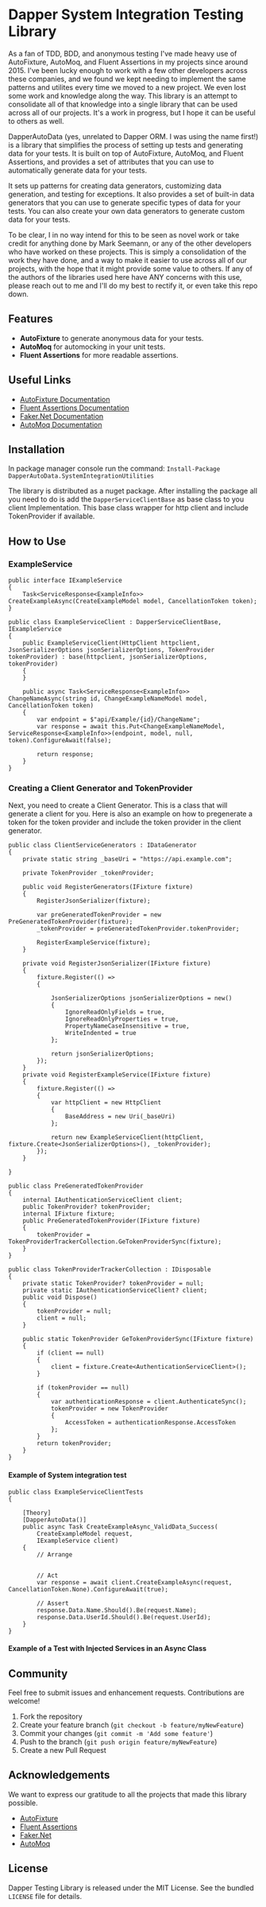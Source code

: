 # Dapper System Integration Testing Library

As a fan of TDD, BDD, and anonymous testing I've made heavy use of AutoFixture, AutoMoq, and Fluent Assertions in my projects since around 2015. I've been lucky enough to work with a few other developers across these companies, and we found we kept needing to implement the same patterns and utilites every time we moved to a new project. We even lost some work and knowledge along the way. This library is an attempt to consolidate all of that knowledge into a single library that can be used across all of our projects. It's a work in progress, but I hope it can be useful to others as well.

DapperAutoData (yes, unrelated to Dapper ORM. I was using the name first!) is a library that simplifies the process of setting up tests and generating data for your tests. It is built on top of AutoFixture, AutoMoq, and Fluent Assertions, and provides a set of attributes that you can use to automatically generate data for your tests. 

It sets up patterns for creating data generators, customizing data generation, and testing for exceptions. It also provides a set of built-in data generators that you can use to generate specific types of data for your tests. You can also create your own data generators to generate custom data for your tests.

To be clear, I in no way intend for this to be seen as novel work or take credit for anything done by Mark Seemann, or any of the other developers who have worked on these projects. This is simply a consolidation of the work they have done, and a way to make it easier to use across all of our projects, with the hope that it might provide some value to others. If any of the authors of the libraries used here have ANY concerns with this use, please reach out to me and I'll do my best to rectify it, or even take this repo down.

## Features

-   **AutoFixture** to generate anonymous data for your tests.
-   **AutoMoq** for automocking in your unit tests.
-   **Fluent Assertions** for more readable assertions.

## Useful Links

-   [AutoFixture Documentation](https://github.com/AutoFixture/AutoFixture/wiki)
-   [Fluent Assertions Documentation](https://fluentassertions.com/documentation)
-   [Faker.Net Documentation](https://github.com/bchavez/Bogus)
-   [AutoMoq Documentation](https://github.com/Moq/moq4/wiki/Quickstart)

## Installation

In package manager console run the command: `Install-Package DapperAutoData.SystemIntegrationUtilities` 

The library is distributed as a nuget package. After installing the package all you need to do is add the `DapperServiceClientBase` as base class to you client Implementation. This base class wrapper for http client and include TokenProvider if available. 


## How to Use

### ExampleService

```
public interface IExampleService
{
    Task<ServiceResponse<ExampleInfo>> CreateExampleAsync(CreateExampleModel model, CancellationToken token);
}

public class ExampleServiceClient : DapperServiceClientBase, IExampleService
{
    public ExampleServiceClient(HttpClient httpclient, JsonSerializerOptions jsonSerializerOptions, TokenProvider tokenProvider) : base(httpclient, jsonSerializerOptions, tokenProvider)
    {
    }

    public async Task<ServiceResponse<ExampleInfo>> ChangeNameAsync(string id, ChangeExampleNameModel model, CancellationToken token)
    {
        var endpoint = $"api/Example/{id}/ChangeName";
        var response = await this.Put<ChangeExampleNameModel, ServiceResponse<ExampleInfo>>(endpoint, model, null, token).ConfigureAwait(false);

        return response;
    }
}

```

### Creating a Client Generator and TokenProvider

Next, you need to create a Client Generator. This is a class that will generate a client for you. 
Here is also an example on how to pregenerate a token for the token provider and include the token provider in the client generator. 

```
public class ClientServiceGenerators : IDataGenerator
{
    private static string _baseUri = "https://api.example.com";

    private TokenProvider _tokenProvider;

    public void RegisterGenerators(IFixture fixture)
    {
        RegisterJsonSerializer(fixture);
    
        var preGeneratedTokenProvider = new PreGeneratedTokenProvider(fixture);
        _tokenProvider = preGeneratedTokenProvider.tokenProvider;

        RegisterExampleService(fixture);
    }

    private void RegisterJsonSerializer(IFixture fixture)
    {
        fixture.Register(() =>
        {

            JsonSerializerOptions jsonSerializerOptions = new()
            {
                IgnoreReadOnlyFields = true,
                IgnoreReadOnlyProperties = true,
                PropertyNameCaseInsensitive = true,
                WriteIndented = true
            };

            return jsonSerializerOptions;
        });
    }
    private void RegisterExampleService(IFixture fixture)
	{
		fixture.Register(() =>
		{
			var httpClient = new HttpClient
			{
				BaseAddress = new Uri(_baseUri)
			};

			return new ExampleServiceClient(httpClient, fixture.Create<JsonSerializerOptions>(), _tokenProvider);
		});
	}

}
```


```
public class PreGeneratedTokenProvider
{
    internal IAuthenticationServiceClient client;
    public TokenProvider? tokenProvider;
    internal IFixture fixture;
    public PreGeneratedTokenProvider(IFixture fixture)
    {
        tokenProvider = TokenProviderTrackerCollection.GeTokenProviderSync(fixture);
    }
}

public class TokenProviderTrackerCollection : IDisposable
{
    private static TokenProvider? tokenProvider = null;
    private static IAuthenticationServiceClient? client;
    public void Dispose()
    {
        tokenProvider = null;
        client = null;
    }
    
    public static TokenProvider GeTokenProviderSync(IFixture fixture)
    {
        if (client == null)
        {
            client = fixture.Create<AuthenticationServiceClient>();
        }

        if (tokenProvider == null)
        {
            var authenticationResponse = client.AuthenticateSync();
            tokenProvider = new TokenProvider
            {
                AccessToken = authenticationResponse.AccessToken
            };
        }
        return tokenProvider;
    }
}

```


#### Example of System integration test

```
public class ExampleServiceClientTests
{

    [Theory]
    [DapperAutoData()]
    public async Task CreateExampleAsync_ValidData_Success(
        CreateExampleModel request,
        IExampleService client)
    {
        // Arrange


        // Act
        var response = await client.CreateExampleAsync(request, CancellationToken.None).ConfigureAwait(true);

        // Assert
        response.Data.Name.Should().Be(request.Name);
        response.Data.UserId.Should().Be(request.UserId);
    }
}

```


#### Example of a Test with Injected Services in an Async Class




## Community

Feel free to submit issues and enhancement requests. Contributions are welcome!

1.  Fork the repository
2.  Create your feature branch (`git checkout -b feature/myNewFeature`)
3.  Commit your changes (`git commit -m 'Add some feature'`)
4.  Push to the branch (`git push origin feature/myNewFeature`)
5.  Create a new Pull Request

## Acknowledgements

We want to express our gratitude to all the projects that made this library possible.

-   [AutoFixture](https://github.com/AutoFixture/AutoFixture)
-   [Fluent Assertions](https://github.com/fluentassertions/fluentassertions)
-   [Faker.Net](https://github.com/bchavez/Bogus)
-   [AutoMoq](https://github.com/Moq/moq4/wiki/Quickstart)

## License

Dapper Testing Library is released under the MIT License. See the bundled `LICENSE` file for details.